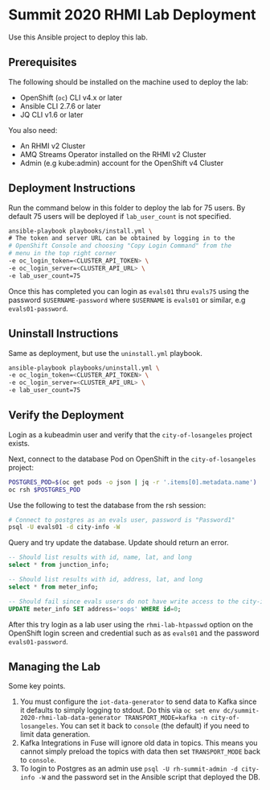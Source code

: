 # Summit 2020 RHMI Lab Deployment

Use this Ansible project to deploy this lab.

## Prerequisites

The following should be installed on the machine used to deploy the lab:

* OpenShift (`oc`) CLI v4.x or later
* Ansible CLI 2.7.6 or later
* JQ CLI v1.6 or later

You also need:

* An RHMI v2 Cluster
* AMQ Streams Operator installed on the RHMI v2 Cluster
* Admin (e.g kube:admin) account for the OpenShift v4 Cluster

## Deployment Instructions

Run the command below in this folder to deploy the lab for 75 users. By default
75 users will be deployed if `lab_user_count` is not specified.

```bash
ansible-playbook playbooks/install.yml \
# The token and server URL can be obtained by logging in to the 
# OpenShift Console and choosing "Copy Login Command" from the
# menu in the top right corner
-e oc_login_token=<CLUSTER_API_TOKEN> \
-e oc_login_server=<CLUSTER_API_URL> \
-e lab_user_count=75
```

Once this has completed you can login as `evals01` thru `evals75` using the
password `$USERNAME-password` where `$USERNAME` is `evals01` or similar, e.g
`evals01-password`.

## Uninstall Instructions

Same as deployment, but use the `uninstall.yml` playbook.

```bash
ansible-playbook playbooks/uninstall.yml \
-e oc_login_token=<CLUSTER_API_TOKEN> \
-e oc_login_server=<CLUSTER_API_URL> \
-e lab_user_count=75
```

## Verify the Deployment

Login as a kubeadmin user and verify that the `city-of-losangeles` project exists.

Next, connect to the database Pod on OpenShift in the `city-of-losangeles`
project:

```bash
POSTGRES_POD=$(oc get pods -o json | jq -r '.items[0].metadata.name')
oc rsh $POSTGRES_POD
```

Use the following to test the database from the rsh session:

```bash
# Connect to postgres as an evals user, password is "Password1"
psql -U evals01 -d city-info -W
```

Query and try update the database. Update should return an error.

```sql
-- Should list results with id, name, lat, and long
select * from junction_info;

-- Should list results with id, address, lat, and long
select * from meter_info;

-- Should fail since evals users do not have write access to the city-info db
UPDATE meter_info SET address='oops' WHERE id=0;
```

After this try login as a lab user using the `rhmi-lab-htpasswd` option on the
OpenShift login screen and credential such as as `evals01` and the password
`evals01-password`.

## Managing the Lab

Some key points.

1. You must configure the `iot-data-generator` to send data to Kafka since it defaults to simply logging to stdout. Do this via `oc set env dc/summit-2020-rhmi-lab-data-generator TRANSPORT_MODE=kafka -n city-of-losangeles`. You can set it back to `console` (the default) if you need to limit data generation.
2. Kafka Integrations in Fuse will ignore old data in topics. This means you cannot simply preload the topics with data then set `TRANSPORT_MODE` back to `console`.
3. To login to Postgres as an admin use `psql -U rh-summit-admin -d city-info -W` and the password set in the Ansible script that deployed the DB.
